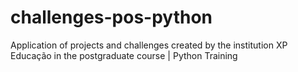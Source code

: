# challenges-pos-python
Application of projects and challenges created by the institution XP Educação in the postgraduate course | Python Training
